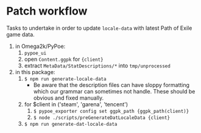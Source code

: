 # Patch workflow
Tasks to undertake in order to update `locale-data` with latest Path of Exile 
game data.

1. in Omega2k/PyPoe:
    1. `pypoe_ui`
    2. open `Content.ggpk` for `{client}`
    3. extract `MetaData/StatDescriptions/*` into `tmp/unprocessed`
2. in this package:
    1. ```$ npm run generate-locale-data```
        * Be aware that the description files can have sloppy formatting
            which our grammar can sometimes not handle. These should be 
            obvious and fixed manually.
    2. for $client in ('steam', 'garena', 'tencent') 
        1. ```$ pypoe_exporter config set ggpk_path {ggpk_path(client)}```
        2. ```$ node ./scripts/preGenerateDatLocaleData {client}```
    3. ```$ npm run generate-dat-locale-data```